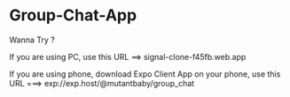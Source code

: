 # Group-Chat-App

Wanna Try ?

If you are using PC, use this URL
==>  signal-clone-f45fb.web.app


If you are using phone, download Expo Client App on your phone, use this URL
===>  exp://exp.host/@mutantbaby/group_chat
